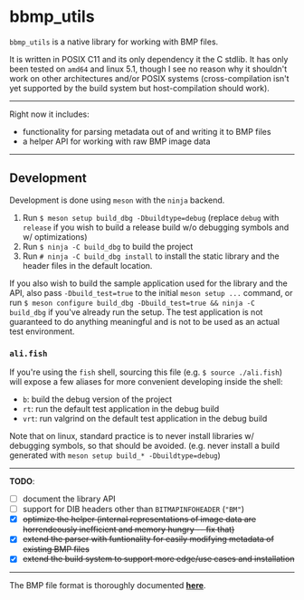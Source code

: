 # bbmp_utils

`bbmp_utils` is a native library for working with BMP files.

It is written in POSIX C11 and its only dependency it the C stdlib. It has only been tested on `amd64` and linux 5.1, though I see no reason why it shouldn't work on other architectures and/or POSIX systems (cross-compilation isn't yet supported by the build system but host-compilation should work).

---

Right now it includes:

* functionality for parsing metadata out of and writing it to BMP files
* a helper API for working with raw BMP image data

---

## Development

Development is done using `meson` with the `ninja` backend.

1. Run `$ meson setup build_dbg -Dbuildtype=debug` (replace `debug` with `release` if you wish to build a release build w/o debugging symbols and w/ optimizations)
2. Run `$ ninja -C build_dbg` to build the project
3. Run `# ninja -C build_dbg install` to install the static library and the header files in the default location.

If you also wish to build the sample application used for the library and the API, also pass `-Dbuild_test=true` to the initial `meson setup ...` command, or run `$ meson configure build_dbg -Dbuild_test=true && ninja -C build_dbg` if you've already run the setup.
The test application is not guaranteed to do anything meaningful and is not to be used as an actual test environment.

### `ali.fish`

If you're using the `fish` shell, sourcing this file (e.g. `$ source ./ali.fish`) will expose a few aliases for more convenient developing inside the shell: 

* `b`: build the debug version of the project
* `rt`: run the default test application in the debug build
* `vrt`: run valgrind on the default test application in the debug build

Note that on linux, standard practice is to never install libraries w/ debugging symbols, so that should be avoided. (e.g. never install a build generated with `meson setup build_* -Dbuildtype=debug`)

---

**TODO**: 

* [ ] document the library API
* [ ] support for DIB headers other than `BITMAPINFOHEADER` (`"BM"`)
* [x] ~~optimize the helper (internal representations of image data are horrendeously inefficient and memory hungry -- fix that)~~
* [x] ~~extend the parser with funtionality for easily modifying metadata of existing BMP files~~
* [x] ~~extend the build system to support more edge/use cases and installation~~

---

The BMP file format is thoroughly documented [**here**](https://en.wikipedia.org/wiki/BMP_file_format).
